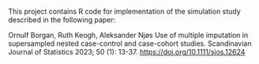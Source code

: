 This project contains R code for implementation of the simulation study described in the following paper:

Ornulf Borgan, Ruth Keogh, Aleksander Njøs
Use of multiple imputation in supersampled nested case-control and case-cohort studies.
Scandinavian Journal of Statistics 2023; 50 (1): 13-37. https://doi.org/10.1111/sjos.12624
